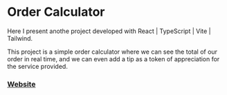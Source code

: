 # Order Calculator

Here I present anothe project developed with React | TypeScript | Vite | Tailwind.

This project is a simple order calculator where we can see the total of our order in real time, and we can even add a tip as a token of appreciation for the service provided.

### [Website](https://order-calculator85.netlify.app/)



